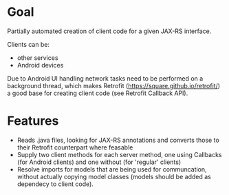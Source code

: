 Goal
====

Partially automated creation of client code for a given JAX-RS interface.

Clients can be:
- other services
- Android devices

Due to Android UI handling network tasks need to be performed on a background
thread, which makes Retrofit (https://square.github.io/retrofit/) a good base
for creating client code (see Retrofit Callback API).


Features
========

- Reads .java files, looking for JAX-RS annotations and converts those to their
  Retrofit counterpart where feasable
- Supply two client methods for each server method, one using Callbacks (for
  Android clients) and one without (for 'regular' clients)
- Resolve imports for models that are being used for communcation, without
  actually copying model classes (models should be added as dependecy to client
  code).
